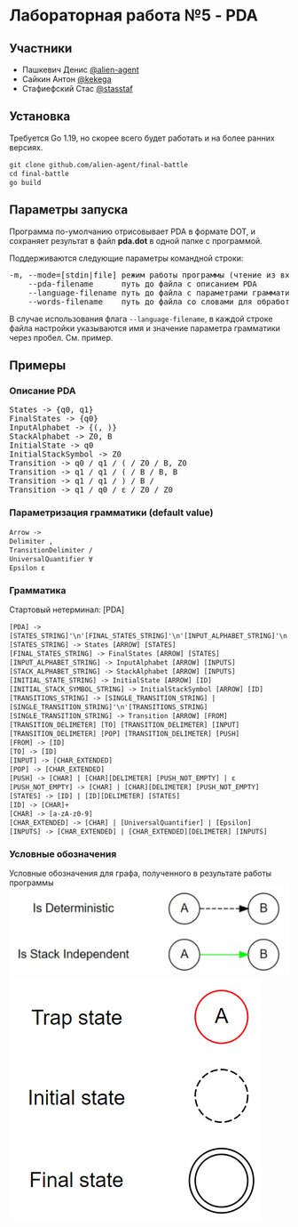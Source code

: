 # Лабораторная работа №5 - PDA
## Участники
- Пашкевич Денис [@alien-agent](github.com/alien-agent)
- Сайкин Антон [@kekega](github.com/kekega)
- Стафиефский Стас [@stasstaf](github.com/stasstaf)

## Установка
Требуется Go 1.19, но скорее всего будет работать и на более ранних версиях.
```shell
git clone github.com/alien-agent/final-battle
cd final-battle
go build
```

## Параметры запуска
Программа по-умолчанию отрисовывает PDA в формате DOT, и сохраняет 
результат в файл **pda.dot** в одной папке с программой.

Поддерживаются следующие параметры командной строки:
<pre>
-m, --mode=[stdin|file] режим работы программы (чтение из входного потока или файла)
    --pda-filename      путь до файла с описанием PDA
    --language-filename путь до файла с параметрами грамматики (опционально)
    --words-filename    путь до файла со словами для обработки (обязательно для mode=="file")
</pre>
В случае использования флага `--language-filename`, в каждой строке файла настройки
указываются имя и значение параметра грамматики через пробел. См. пример.

## Примеры
### Описание PDA
<pre>
States -> {q0, q1}
FinalStates -> {q0}
InputAlphabet -> {(, )}
StackAlphabet -> Z0, B
InitialState -> q0
InitialStackSymbol -> Z0
Transition -> q0 / q1 / ( / Z0 / B, Z0
Transition -> q1 / q1 / ( / B / B, B
Transition -> q1 / q1 / ) / B /
Transition -> q1 / q0 / ε / Z0 / Z0
</pre>
### Параметризация грамматики (default value)
```
Arrow ->
Delimiter ,
TransitionDelimiter /
UniversalQuantifier ∀
Epsilon ε
```

### Грамматика

Стартовый нетерминал: [PDA]

```
[PDA] -> [STATES_STRING]'\n'[FINAL_STATES_STRING]'\n'[INPUT_ALPHABET_STRING]'\n'[STACK_ALPHABET_STRING]'\n'[INITIAL_STATE_STRING]'\n[INITIAL_STACK_SYMBOL_STRING]'\n'[TRANSITIONS_STRING]
[STATES_STRING] -> States [ARROW] [STATES]
[FINAL_STATES_STRING] -> FinalStates [ARROW] [STATES]
[INPUT_ALPHABET_STRING] -> InputAlphabet [ARROW] [INPUTS]
[STACK_ALPHABET_STRING] -> StackAlphabet [ARROW] [INPUTS]
[INITIAL_STATE_STRING] -> InitialState [ARROW] [ID]
[INITIAL_STACK_SYMBOL_STRING] -> InitialStackSymbol [ARROW] [ID]
[TRANSITIONS_STRING] -> [SINGLE_TRANSITION_STRING] | [SINGLE_TRANSITION_STRING]'\n'[TRANSITIONS_STRING]
[SINGLE_TRANSITION_STRING] -> Transition [ARROW] [FROM] [TRANSITION_DELIMETER] [TO] [TRANSITION_DELIMETER] [INPUT] [TRANSITION_DELIMETER] [POP] [TRANSITION_DELIMETER] [PUSH]
[FROM] -> [ID]
[TO] -> [ID]
[INPUT] -> [CHAR_EXTENDED]
[POP] -> [CHAR_EXTENDED]
[PUSH] -> [CHAR] | [CHAR][DELIMETER] [PUSH_NOT_EMPTY] | ε
[PUSH_NOT_EMPTY] -> [CHAR] | [CHAR][DELIMETER] [PUSH_NOT_EMPTY]
[STATES] -> [ID] | [ID][DELIMETER] [STATES]
[ID] -> [CHAR]+
[CHAR] -> [a-zA-z0-9]
[CHAR_EXTENDED] -> [CHAR] | [UniversalQuantifier] | [Epsilon]
[INPUTS] -> [CHAR_EXTENDED] | [CHAR_EXTENDED][DELIMETER] [INPUTS]
```

### Условные обозначения
Условные обозначения для графа, полученного в результате работы программы
![Alt text](Images/transitions_legend.png)![Alt text](Images/states_legend.png)
